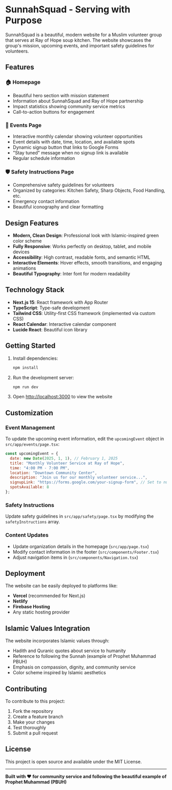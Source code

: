 # SunnahSquad - Serving with Purpose

SunnahSquad is a beautiful, modern website for a Muslim volunteer group that serves at Ray of Hope soup kitchen. The website showcases the group's mission, upcoming events, and important safety guidelines for volunteers.

## Features

### 🏠 Homepage
- Beautiful hero section with mission statement
- Information about SunnahSquad and Ray of Hope partnership
- Impact statistics showing community service metrics
- Call-to-action buttons for engagement

### 📅 Events Page
- Interactive monthly calendar showing volunteer opportunities
- Event details with date, time, location, and available spots
- Dynamic signup button that links to Google Forms
- "Stay tuned" message when no signup link is available
- Regular schedule information

### 🛡️ Safety Instructions Page
- Comprehensive safety guidelines for volunteers
- Organized by categories: Kitchen Safety, Sharp Objects, Food Handling, etc.
- Emergency contact information
- Beautiful iconography and clear formatting

## Design Features

- **Modern, Clean Design**: Professional look with Islamic-inspired green color scheme
- **Fully Responsive**: Works perfectly on desktop, tablet, and mobile devices
- **Accessibility**: High contrast, readable fonts, and semantic HTML
- **Interactive Elements**: Hover effects, smooth transitions, and engaging animations
- **Beautiful Typography**: Inter font for modern readability

## Technology Stack

- **Next.js 15**: React framework with App Router
- **TypeScript**: Type-safe development
- **Tailwind CSS**: Utility-first CSS framework (implemented via custom CSS)
- **React Calendar**: Interactive calendar component
- **Lucide React**: Beautiful icon library

## Getting Started

1. Install dependencies:
   ```bash
   npm install
   ```

2. Run the development server:
   ```bash
   npm run dev
   ```

3. Open [http://localhost:3000](http://localhost:3000) to view the website

## Customization

### Event Management
To update the upcoming event information, edit the `upcomingEvent` object in `src/app/events/page.tsx`:

```javascript
const upcomingEvent = {
  date: new Date(2025, 1, 1), // February 1, 2025
  title: "Monthly Volunteer Service at Ray of Hope",
  time: "4:00 PM - 7:00 PM",
  location: "Downtown Community Center",
  description: "Join us for our monthly volunteer service...",
  signupLink: "https://forms.google.com/your-signup-form", // Set to null to show "Stay tuned"
  spotsAvailable: 8
};
```

### Safety Instructions
Update safety guidelines in `src/app/safety/page.tsx` by modifying the `safetyInstructions` array.

### Content Updates
- Update organization details in the homepage (`src/app/page.tsx`)
- Modify contact information in the footer (`src/components/Footer.tsx`)
- Adjust navigation items in (`src/components/Navigation.tsx`)

## Deployment

The website can be easily deployed to platforms like:
- **Vercel** (recommended for Next.js)
- **Netlify**
- **Firebase Hosting**
- Any static hosting provider

## Islamic Values Integration

The website incorporates Islamic values through:
- Hadith and Quranic quotes about service to humanity
- Reference to following the Sunnah (example of Prophet Muhammad PBUH)
- Emphasis on compassion, dignity, and community service
- Color scheme inspired by Islamic aesthetics

## Contributing

To contribute to this project:
1. Fork the repository
2. Create a feature branch
3. Make your changes
4. Test thoroughly
5. Submit a pull request

## License

This project is open source and available under the MIT License.

---

**Built with ❤️ for community service and following the beautiful example of Prophet Muhammad (PBUH)**
